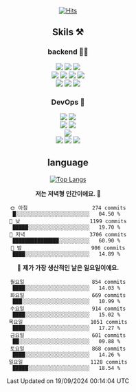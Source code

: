 <div align="center">

[![Hits](https://hits.seeyoufarm.com/api/count/incr/badge.svg?url=https%3A%2F%2Fgithub.com%2Fzxcv9203%2Fhit-counter&count_bg=%23FF7272&title_bg=%23324C2E&icon=codeigniter.svg&icon_color=%23DD5B5B&title=%EB%B0%A9%EB%AC%B8%EC%9E%90&edge_flat=false)](https://hits.seeyoufarm.com)
  
## Skils ⚒️

### backend 🧑‍💻
  
<img src="https://img.shields.io/badge/Java-FF6600?style=flat-square&logo=buymeacoffee&logoColor=white"/>
<img src="https://img.shields.io/badge/Go-0099FF?style=flat-square&logo=go&logoColor=white"/>
<img src="https://img.shields.io/badge/Kotlin-7F52FF?style=flat-square&logo=kotlin&logoColor=white"/>
  
  
<br />
  
<img src="https://img.shields.io/badge/Spring-339933?style=flat-square&logo=Spring&logoColor=white"/>
<img src="https://img.shields.io/badge/Spring Boot-339933?style=flat-square&logo=Spring Boot&logoColor=white"/>
<img src="https://img.shields.io/badge/Spring Security-339933?style=flat-square&logo=Spring Security&logoColor=white"/>
  
<img src="https://img.shields.io/badge/Spring Data JPA-339933?style=flat-square&logo=Hibernate&logoColor=white"/>

<br />
  
  <img src="https://img.shields.io/badge/mysql-0099FF?style=flat-square&logo=mysql&logoColor=white"/>
  <img src="https://img.shields.io/badge/mariadb-0099FF?style=flat-square&logo=mariadb&logoColor=white"/>
  <img src="https://img.shields.io/badge/mongoDB-47A248?style=flat-square&logo=mongodb&logoColor=white"/>
  
  
### DevOps 🚀
  
  <img src="https://img.shields.io/badge/docker-2496ED?style=flat-square&logo=docker&logoColor=white"/>
  <img src="https://img.shields.io/badge/kubernetes-326CE5?style=flat-square&logo=kubernetes&logoColor=white"/>
  
  <br />
  
  <img src="https://img.shields.io/badge/Github Actions-2088FF?style=flat-square&logo=githubactions&logoColor=white"/>
  <img src="https://img.shields.io/badge/Jenkins-D24939?style=flat-square&logo=jenkins&logoColor=white"/>
  
  
  <br />
  <img src="https://img.shields.io/badge/terraform-7B42BC?style=flat-square&logo=terraform&logoColor=white"/>
  
  <br />
  <img src="https://img.shields.io/badge/Amazon AWS-232F3E?style=flat-square&logo=Amazon AWS&logoColor=white"/>

  <img src="https://img.shields.io/badge/GCP-4285F4?style=flat-square&logo=googlecloud&logoColor=white"/>
  <img src="https://img.shields.io/badge/NCP-03C75A?style=flat-square&logo=naver&logoColor=white"/>
  
  
## language

[![Top Langs](https://github-readme-stats.vercel.app/api/top-langs/?username=zxcv9203&hide=html&exclude_repo=zxcv9203.github.io,golB&theme=grate-gatsby)](https://github.com/zxcv9203/github-readme-stats)
  
<!--START_SECTION:waka-->
**저는 저녁형 인간이에요. 🦉** 

```text
🌞 아침                     274 commits         █░░░░░░░░░░░░░░░░░░░░░░░░   04.50 % 
🌆 낮　                     1199 commits        █████░░░░░░░░░░░░░░░░░░░░   19.70 % 
🌃 저녁                     3706 commits        ███████████████░░░░░░░░░░   60.90 % 
🌙 밤　                     906 commits         ████░░░░░░░░░░░░░░░░░░░░░   14.89 % 
```
📅 **제가 가장 생산적인 날은 일요일이에요.** 

```text
월요일                      854 commits         ████░░░░░░░░░░░░░░░░░░░░░   14.03 % 
화요일                      669 commits         ███░░░░░░░░░░░░░░░░░░░░░░   10.99 % 
수요일                      914 commits         ████░░░░░░░░░░░░░░░░░░░░░   15.02 % 
목요일                      1051 commits        ████░░░░░░░░░░░░░░░░░░░░░   17.27 % 
금요일                      601 commits         ██░░░░░░░░░░░░░░░░░░░░░░░   09.88 % 
토요일                      868 commits         ████░░░░░░░░░░░░░░░░░░░░░   14.26 % 
일요일                      1128 commits        █████░░░░░░░░░░░░░░░░░░░░   18.54 % 
```



 Last Updated on 19/09/2024 00:14:04 UTC
<!--END_SECTION:waka-->
  
</div>

